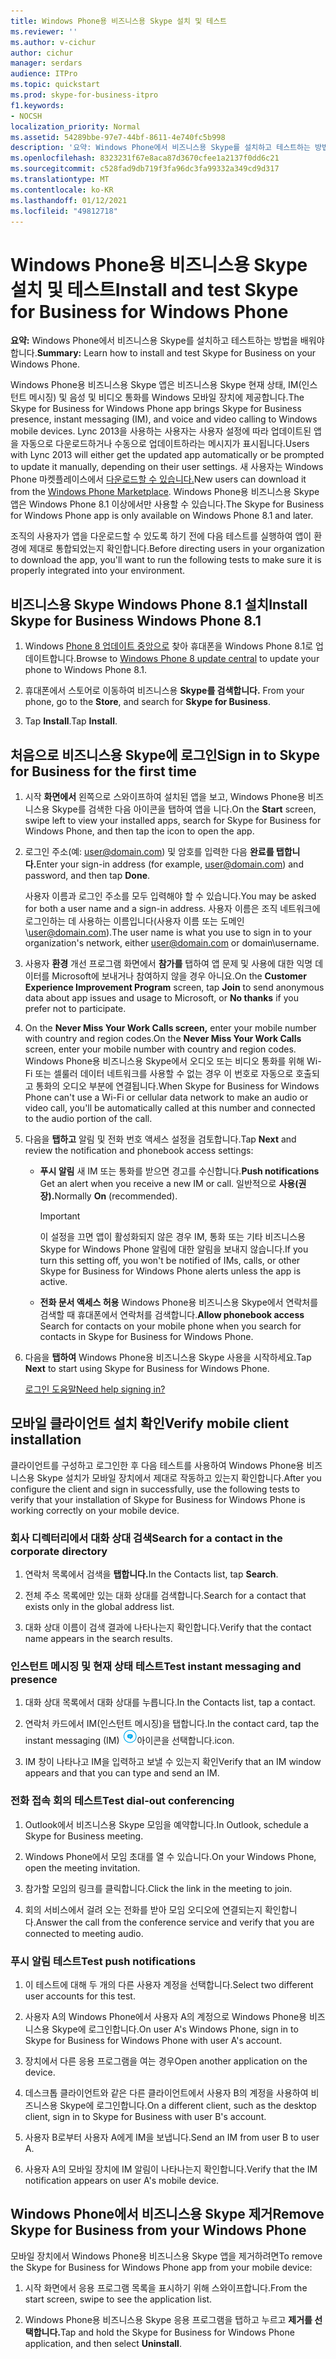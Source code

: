 ```yaml
---
title: Windows Phone용 비즈니스용 Skype 설치 및 테스트
ms.reviewer: ''
ms.author: v-cichur
author: cichur
manager: serdars
audience: ITPro
ms.topic: quickstart
ms.prod: skype-for-business-itpro
f1.keywords:
- NOCSH
localization_priority: Normal
ms.assetid: 54289bbe-97e7-44bf-8611-4e740fc5b998
description: '요약: Windows Phone에서 비즈니스용 Skype를 설치하고 테스트하는 방법을 학습합니다.'
ms.openlocfilehash: 8323231f67e8aca87d3670cfee1a2137f0dd6c21
ms.sourcegitcommit: c528fad9db719f3fa96dc3fa99332a349cd9d317
ms.translationtype: MT
ms.contentlocale: ko-KR
ms.lasthandoff: 01/12/2021
ms.locfileid: "49812718"
---
```

# <a name="install-and-test-skype-for-business-for-windows-phone"></a><span data-ttu-id="b3b71-103">Windows Phone용 비즈니스용 Skype 설치 및 테스트</span><span class="sxs-lookup"><span data-stu-id="b3b71-103">Install and test Skype for Business for Windows Phone</span></span>
 
<span data-ttu-id="b3b71-104">**요약:** Windows Phone에서 비즈니스용 Skype를 설치하고 테스트하는 방법을 배워야 합니다.</span><span class="sxs-lookup"><span data-stu-id="b3b71-104">**Summary:** Learn how to install and test Skype for Business on your Windows Phone.</span></span>
  
<span data-ttu-id="b3b71-105">Windows Phone용 비즈니스용 Skype 앱은 비즈니스용 Skype 현재 상태, IM(인스턴트 메시징) 및 음성 및 비디오 통화를 Windows 모바일 장치에 제공합니다.</span><span class="sxs-lookup"><span data-stu-id="b3b71-105">The Skype for Business for Windows Phone app brings Skype for Business presence, instant messaging (IM), and voice and video calling to Windows mobile devices.</span></span> <span data-ttu-id="b3b71-106">Lync 2013을 사용하는 사용자는 사용자 설정에 따라 업데이트된 앱을 자동으로 다운로드하거나 수동으로 업데이트하라는 메시지가 표시됩니다.</span><span class="sxs-lookup"><span data-stu-id="b3b71-106">Users with Lync 2013 will either get the updated app automatically or be prompted to update it manually, depending on their user settings.</span></span> <span data-ttu-id="b3b71-107">새 사용자는 Windows Phone 마켓플레이스에서 [다운로드할 수 있습니다.](https://go.microsoft.com/fwlink/p/?linkid=231901)</span><span class="sxs-lookup"><span data-stu-id="b3b71-107">New users can download it from the [Windows Phone Marketplace](https://go.microsoft.com/fwlink/p/?linkid=231901).</span></span> <span data-ttu-id="b3b71-108">Windows Phone용 비즈니스용 Skype 앱은 Windows Phone 8.1 이상에서만 사용할 수 있습니다.</span><span class="sxs-lookup"><span data-stu-id="b3b71-108">The Skype for Business for Windows Phone app is only available on Windows Phone 8.1 and later.</span></span>
  
<span data-ttu-id="b3b71-109">조직의 사용자가 앱을 다운로드할 수 있도록 하기 전에 다음 테스트를 실행하여 앱이 환경에 제대로 통합되었는지 확인합니다.</span><span class="sxs-lookup"><span data-stu-id="b3b71-109">Before directing users in your organization to download the app, you'll want to run the following tests to make sure it is properly integrated into your environment.</span></span> 
  
## <a name="install-skype-for-business-windows-phone-81"></a><span data-ttu-id="b3b71-110">비즈니스용 Skype Windows Phone 8.1 설치</span><span class="sxs-lookup"><span data-stu-id="b3b71-110">Install Skype for Business Windows Phone 8.1</span></span>

1. <span data-ttu-id="b3b71-111">Windows [Phone 8 업데이트 중앙으로](https://www.windowsphone.com/en-us/how-to/wp8/update-central) 찾아 휴대폰을 Windows Phone 8.1로 업데이트합니다.</span><span class="sxs-lookup"><span data-stu-id="b3b71-111">Browse to [Windows Phone 8 update central](https://www.windowsphone.com/en-us/how-to/wp8/update-central) to update your phone to Windows Phone 8.1.</span></span>
    
2. <span data-ttu-id="b3b71-112">휴대폰에서 스토어로 이동하여 비즈니스용 **Skype를 검색합니다.** </span><span class="sxs-lookup"><span data-stu-id="b3b71-112">From your phone, go to the **Store**, and search for **Skype for Business**.</span></span>
    
3. <span data-ttu-id="b3b71-113">Tap **Install**.</span><span class="sxs-lookup"><span data-stu-id="b3b71-113">Tap **Install**.</span></span> 
    
## <a name="sign-in-to-skype-for-business-for-the-first-time"></a><span data-ttu-id="b3b71-114">처음으로 비즈니스용 Skype에 로그인</span><span class="sxs-lookup"><span data-stu-id="b3b71-114">Sign in to Skype for Business for the first time</span></span>

1. <span data-ttu-id="b3b71-115">시작 **화면에서** 왼쪽으로 스와이프하여 설치된 앱을 보고, Windows Phone용 비즈니스용 Skype를 검색한 다음 아이콘을 탭하여 앱을 니다.</span><span class="sxs-lookup"><span data-stu-id="b3b71-115">On the **Start** screen, swipe left to view your installed apps, search for Skype for Business for Windows Phone, and then tap the icon to open the app.</span></span>
    
2. <span data-ttu-id="b3b71-116">로그인 주소(예: user@domain.com) 및 암호를 입력한 다음 **완료를 탭합니다.**</span><span class="sxs-lookup"><span data-stu-id="b3b71-116">Enter your sign-in address (for example, user@domain.com) and password, and then tap **Done**.</span></span>
    
     <span data-ttu-id="b3b71-117">사용자 이름과 로그인 주소를 모두 입력해야 할 수 있습니다.</span><span class="sxs-lookup"><span data-stu-id="b3b71-117">You may be asked for both a user name and a sign-in address.</span></span> <span data-ttu-id="b3b71-118">사용자 이름은 조직 네트워크에 로그인하는 데 사용하는 이름입니다(사용자 이름 또는 도메인\user@domain.com).</span><span class="sxs-lookup"><span data-stu-id="b3b71-118">The user name is what you use to sign in to your organization's network, either user@domain.com or domain\username.</span></span>
    
3. <span data-ttu-id="b3b71-119">사용자 **환경** 개선 프로그램 화면에서 **참가를** 탭하여 앱 문제 및  사용에 대한 익명 데이터를 Microsoft에 보내거나 참여하지 않을 경우 아니요.</span><span class="sxs-lookup"><span data-stu-id="b3b71-119">On the **Customer Experience Improvement Program** screen, tap **Join** to send anonymous data about app issues and usage to Microsoft, or **No thanks** if you prefer not to participate.</span></span>
    
4. <span data-ttu-id="b3b71-120">On the **Never Miss Your Work Calls screen,** enter your mobile number with country and region codes.</span><span class="sxs-lookup"><span data-stu-id="b3b71-120">On the **Never Miss Your Work Calls** screen, enter your mobile number with country and region codes.</span></span> <span data-ttu-id="b3b71-121">Windows Phone용 비즈니스용 Skype에서 오디오 또는 비디오 통화를 위해 Wi-Fi 또는 셀룰러 데이터 네트워크를 사용할 수 없는 경우 이 번호로 자동으로 호출되고 통화의 오디오 부분에 연결됩니다.</span><span class="sxs-lookup"><span data-stu-id="b3b71-121">When Skype for Business for Windows Phone can't use a Wi-Fi or cellular data network to make an audio or video call, you'll be automatically called at this number and connected to the audio portion of the call.</span></span>
    
5. <span data-ttu-id="b3b71-122">다음을 **탭하고** 알림 및 전화 번호 액세스 설정을 검토합니다.</span><span class="sxs-lookup"><span data-stu-id="b3b71-122">Tap **Next** and review the notification and phonebook access settings:</span></span>
    
   - <span data-ttu-id="b3b71-123">**푸시 알림** 새 IM 또는 통화를 받으면 경고를 수신합니다.</span><span class="sxs-lookup"><span data-stu-id="b3b71-123">**Push notifications** Get an alert when you receive a new IM or call.</span></span> <span data-ttu-id="b3b71-124">일반적으로 **사용(권장).**</span><span class="sxs-lookup"><span data-stu-id="b3b71-124">Normally **On** (recommended).</span></span>
    
     > [!IMPORTANT]
     > <span data-ttu-id="b3b71-125">이 설정을 끄면 앱이 활성화되지 않은 경우 IM, 통화 또는 기타 비즈니스용 Skype for Windows Phone 알림에 대한 알림을 보내지 않습니다.</span><span class="sxs-lookup"><span data-stu-id="b3b71-125">If you turn this setting off, you won't be notified of IMs, calls, or other Skype for Business for Windows Phone alerts unless the app is active.</span></span> 
  
   - <span data-ttu-id="b3b71-126">**전화 문서 액세스 허용** Windows Phone용 비즈니스용 Skype에서 연락처를 검색할 때 휴대폰에서 연락처를 검색합니다.</span><span class="sxs-lookup"><span data-stu-id="b3b71-126">**Allow phonebook access** Search for contacts on your mobile phone when you search for contacts in Skype for Business for Windows Phone.</span></span>
    
6. <span data-ttu-id="b3b71-127">다음을 **탭하여** Windows Phone용 비즈니스용 Skype 사용을 시작하세요.</span><span class="sxs-lookup"><span data-stu-id="b3b71-127">Tap **Next** to start using Skype for Business for Windows Phone.</span></span>
    
    [<span data-ttu-id="b3b71-128">로그인 도움말</span><span class="sxs-lookup"><span data-stu-id="b3b71-128">Need help signing in?</span></span>](https://support.office.com/article/6b827683-ad55-471a-bd4b-3d4ec098bf75)
    
## <a name="verify-mobile-client-installation"></a><span data-ttu-id="b3b71-129">모바일 클라이언트 설치 확인</span><span class="sxs-lookup"><span data-stu-id="b3b71-129">Verify mobile client installation</span></span>

<span data-ttu-id="b3b71-130">클라이언트를 구성하고 로그인한 후 다음 테스트를 사용하여 Windows Phone용 비즈니스용 Skype 설치가 모바일 장치에서 제대로 작동하고 있는지 확인합니다.</span><span class="sxs-lookup"><span data-stu-id="b3b71-130">After you configure the client and sign in successfully, use the following tests to verify that your installation of Skype for Business for Windows Phone is working correctly on your mobile device.</span></span>
  
### <a name="search-for-a-contact-in-the-corporate-directory"></a><span data-ttu-id="b3b71-131">회사 디렉터리에서 대화 상대 검색</span><span class="sxs-lookup"><span data-stu-id="b3b71-131">Search for a contact in the corporate directory</span></span>

1. <span data-ttu-id="b3b71-132">연락처 목록에서 검색을 **탭합니다.**</span><span class="sxs-lookup"><span data-stu-id="b3b71-132">In the Contacts list, tap **Search**.</span></span>
    
2. <span data-ttu-id="b3b71-133">전체 주소 목록에만 있는 대화 상대를 검색합니다.</span><span class="sxs-lookup"><span data-stu-id="b3b71-133">Search for a contact that exists only in the global address list.</span></span>
    
3. <span data-ttu-id="b3b71-134">대화 상대 이름이 검색 결과에 나타나는지 확인합니다.</span><span class="sxs-lookup"><span data-stu-id="b3b71-134">Verify that the contact name appears in the search results.</span></span>
    
### <a name="test-instant-messaging-and-presence"></a><span data-ttu-id="b3b71-135">인스턴트 메시징 및 현재 상태 테스트</span><span class="sxs-lookup"><span data-stu-id="b3b71-135">Test instant messaging and presence</span></span>

1. <span data-ttu-id="b3b71-136">대화 상대 목록에서 대화 상대를 누릅니다.</span><span class="sxs-lookup"><span data-stu-id="b3b71-136">In the Contacts list, tap a contact.</span></span>
    
2. <span data-ttu-id="b3b71-137">연락처 카드에서 IM(인스턴트 메시징)을 탭합니다.</span><span class="sxs-lookup"><span data-stu-id="b3b71-137">In the contact card, tap the instant messaging (IM)</span></span> ![비즈니스용 Skype의 인스턴트 메시징 아이콘](../../media/90f8d5fa-7968-4ef7-bf5b-dddf9b893905.png)<span data-ttu-id="b3b71-139">아이콘을 선택합니다.</span><span class="sxs-lookup"><span data-stu-id="b3b71-139">icon.</span></span>
    
3. <span data-ttu-id="b3b71-140">IM 창이 나타나고 IM을 입력하고 보낼 수 있는지 확인</span><span class="sxs-lookup"><span data-stu-id="b3b71-140">Verify that an IM window appears and that you can type and send an IM.</span></span>
    
### <a name="test-dial-out-conferencing"></a><span data-ttu-id="b3b71-141">전화 접속 회의 테스트</span><span class="sxs-lookup"><span data-stu-id="b3b71-141">Test dial-out conferencing</span></span>

1. <span data-ttu-id="b3b71-142">Outlook에서 비즈니스용 Skype 모임을 예약합니다.</span><span class="sxs-lookup"><span data-stu-id="b3b71-142">In Outlook, schedule a Skype for Business meeting.</span></span>
    
2. <span data-ttu-id="b3b71-143">Windows Phone에서 모임 초대를 열 수 있습니다.</span><span class="sxs-lookup"><span data-stu-id="b3b71-143">On your Windows Phone, open the meeting invitation.</span></span>
    
3. <span data-ttu-id="b3b71-144">참가할 모임의 링크를 클릭합니다.</span><span class="sxs-lookup"><span data-stu-id="b3b71-144">Click the link in the meeting to join.</span></span>
    
4. <span data-ttu-id="b3b71-145">회의 서비스에서 걸려 오는 전화를 받아 모임 오디오에 연결되는지 확인합니다.</span><span class="sxs-lookup"><span data-stu-id="b3b71-145">Answer the call from the conference service and verify that you are connected to meeting audio.</span></span>
    
### <a name="test-push-notifications"></a><span data-ttu-id="b3b71-146">푸시 알림 테스트</span><span class="sxs-lookup"><span data-stu-id="b3b71-146">Test push notifications</span></span>

1. <span data-ttu-id="b3b71-147">이 테스트에 대해 두 개의 다른 사용자 계정을 선택합니다.</span><span class="sxs-lookup"><span data-stu-id="b3b71-147">Select two different user accounts for this test.</span></span> 
    
2. <span data-ttu-id="b3b71-148">사용자 A의 Windows Phone에서 사용자 A의 계정으로 Windows Phone용 비즈니스용 Skype에 로그인합니다.</span><span class="sxs-lookup"><span data-stu-id="b3b71-148">On user A's Windows Phone, sign in to Skype for Business for Windows Phone with user A's account.</span></span>
    
3. <span data-ttu-id="b3b71-149">장치에서 다른 응용 프로그램을 여는 경우</span><span class="sxs-lookup"><span data-stu-id="b3b71-149">Open another application on the device.</span></span>
    
4. <span data-ttu-id="b3b71-150">데스크톱 클라이언트와 같은 다른 클라이언트에서 사용자 B의 계정을 사용하여 비즈니스용 Skype에 로그인합니다.</span><span class="sxs-lookup"><span data-stu-id="b3b71-150">On a different client, such as the desktop client, sign in to Skype for Business with user B's account.</span></span>
    
5. <span data-ttu-id="b3b71-151">사용자 B로부터 사용자 A에게 IM을 보냅니다.</span><span class="sxs-lookup"><span data-stu-id="b3b71-151">Send an IM from user B to user A.</span></span>
    
6. <span data-ttu-id="b3b71-152">사용자 A의 모바일 장치에 IM 알림이 나타나는지 확인합니다.</span><span class="sxs-lookup"><span data-stu-id="b3b71-152">Verify that the IM notification appears on user A's mobile device.</span></span>
    
## <a name="remove-skype-for-business-from-your-windows-phone"></a><span data-ttu-id="b3b71-153">Windows Phone에서 비즈니스용 Skype 제거</span><span class="sxs-lookup"><span data-stu-id="b3b71-153">Remove Skype for Business from your Windows Phone</span></span>

<span data-ttu-id="b3b71-154">모바일 장치에서 Windows Phone용 비즈니스용 Skype 앱을 제거하려면</span><span class="sxs-lookup"><span data-stu-id="b3b71-154">To remove the Skype for Business for Windows Phone app from your mobile device:</span></span> 
  
1. <span data-ttu-id="b3b71-155">시작 화면에서 응용 프로그램 목록을 표시하기 위해 스와이프합니다.</span><span class="sxs-lookup"><span data-stu-id="b3b71-155">From the start screen, swipe to see the application list.</span></span> 
    
2. <span data-ttu-id="b3b71-156">Windows Phone용 비즈니스용 Skype 응용 프로그램을 탭하고 누르고 **제거를 선택합니다.**</span><span class="sxs-lookup"><span data-stu-id="b3b71-156">Tap and hold the Skype for Business for Windows Phone application, and then select **Uninstall**.</span></span>
    


